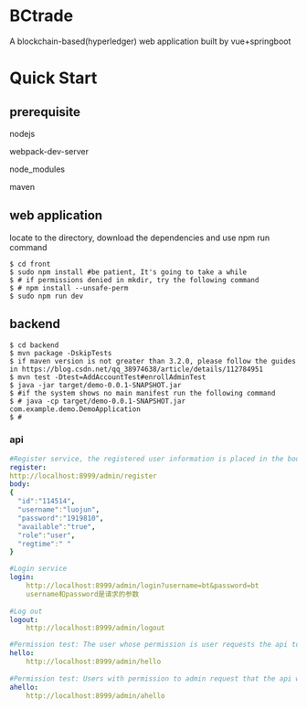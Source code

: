 # BCtrade

A blockchain-based(hyperledger) web application built by vue+springboot

# Quick Start

## prerequisite

nodejs

webpack-dev-server

node_modules

maven



## web application

locate to the directory, download the dependencies and use npm run command 

```shell
$ cd front
$ sudo npm install #be patient, It's going to take a while
$ # if permissions denied in mkdir, try the following command
$ # npm install --unsafe-perm
$ sudo npm run dev
```



## backend

```shell
$ cd backend
$ mvn package -DskipTests
$ if maven version is not greater than 3.2.0, please follow the guides in https://blog.csdn.net/qq_38974638/article/details/112784951
$ mvn test -Dtest=AddAccountTest#enrollAdminTest
$ java -jar target/demo-0.0.1-SNAPSHOT.jar
$ #if the system shows no main manifest run the following command
$ # java -cp target/demo-0.0.1-SNAPSHOT.jar com.example.demo.DemoApplication
$ # 
```



### api

```yaml
#Register service, the registered user information is placed in the body, the example is as follows
register:
http://localhost:8999/admin/register
body:
{
  "id":"114514",
  "username":"luojun",
  "password":"1919810",
  "available":"true",
  "role":"user",
  "regtime":" "
}

#Login service
login:
	http://localhost:8999/admin/login?username=bt&password=bt
	username和password是请求的参数
	
#Log out	
logout:
	http://localhost:8999/admin/logout	

#Permission test: The user whose permission is user requests the api to receive hello messages
hello:
	http://localhost:8999/admin/hello
	
#Permission test: Users with permission to admin request that the api will receive hello messages.
ahello:
	http://localhost:8999/admin/ahello
```

